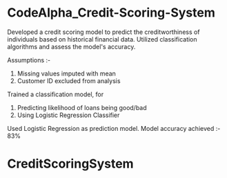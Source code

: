# CodeAlpha_Credit-Scoring-System
Developed a credit scoring model to predict the creditworthiness of individuals based on historical financial data. Utilized classification algorithms and assess the model's accuracy.

Assumptions :- 
1) Missing values imputed with mean
2) Customer ID excluded from analysis
   
Trained a classification model, for
1) Predicting likelihood of loans being good/bad
2) Using Logistic Regression Classifier

Used Logistic Regression as prediction model.
Model accuracy achieved :- 83%
# CreditScoringSystem
